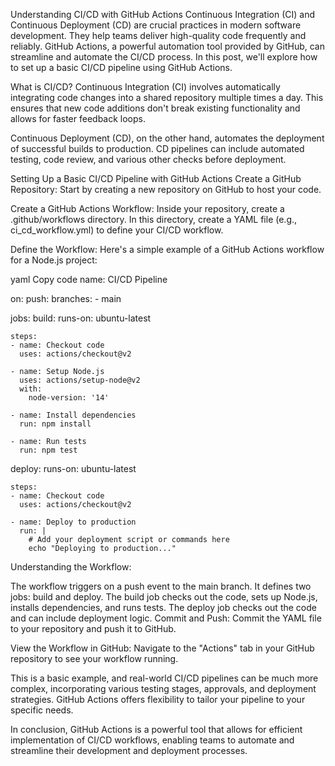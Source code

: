Understanding CI/CD with GitHub Actions
Continuous Integration (CI) and Continuous Deployment (CD) are crucial practices in modern software development. They help teams deliver high-quality code frequently and reliably. GitHub Actions, a powerful automation tool provided by GitHub, can streamline and automate the CI/CD process. In this post, we'll explore how to set up a basic CI/CD pipeline using GitHub Actions.

What is CI/CD?
Continuous Integration (CI) involves automatically integrating code changes into a shared repository multiple times a day. This ensures that new code additions don't break existing functionality and allows for faster feedback loops.

Continuous Deployment (CD), on the other hand, automates the deployment of successful builds to production. CD pipelines can include automated testing, code review, and various other checks before deployment.

Setting Up a Basic CI/CD Pipeline with GitHub Actions
Create a GitHub Repository:
Start by creating a new repository on GitHub to host your code.

Create a GitHub Actions Workflow:
Inside your repository, create a .github/workflows directory. In this directory, create a YAML file (e.g., ci_cd_workflow.yml) to define your CI/CD workflow.

Define the Workflow:
Here's a simple example of a GitHub Actions workflow for a Node.js project:

yaml
Copy code
name: CI/CD Pipeline

on:
  push:
    branches:
      - main

jobs:
  build:
    runs-on: ubuntu-latest

    steps:
    - name: Checkout code
      uses: actions/checkout@v2

    - name: Setup Node.js
      uses: actions/setup-node@v2
      with:
        node-version: '14'

    - name: Install dependencies
      run: npm install

    - name: Run tests
      run: npm test

  deploy:
    runs-on: ubuntu-latest

    steps:
    - name: Checkout code
      uses: actions/checkout@v2

    - name: Deploy to production
      run: |
        # Add your deployment script or commands here
        echo "Deploying to production..."
Understanding the Workflow:

The workflow triggers on a push event to the main branch.
It defines two jobs: build and deploy.
The build job checks out the code, sets up Node.js, installs dependencies, and runs tests.
The deploy job checks out the code and can include deployment logic.
Commit and Push:
Commit the YAML file to your repository and push it to GitHub.

View the Workflow in GitHub:
Navigate to the "Actions" tab in your GitHub repository to see your workflow running.

This is a basic example, and real-world CI/CD pipelines can be much more complex, incorporating various testing stages, approvals, and deployment strategies. GitHub Actions offers flexibility to tailor your pipeline to your specific needs.

In conclusion, GitHub Actions is a powerful tool that allows for efficient implementation of CI/CD workflows, enabling teams to automate and streamline their development and deployment processes.
